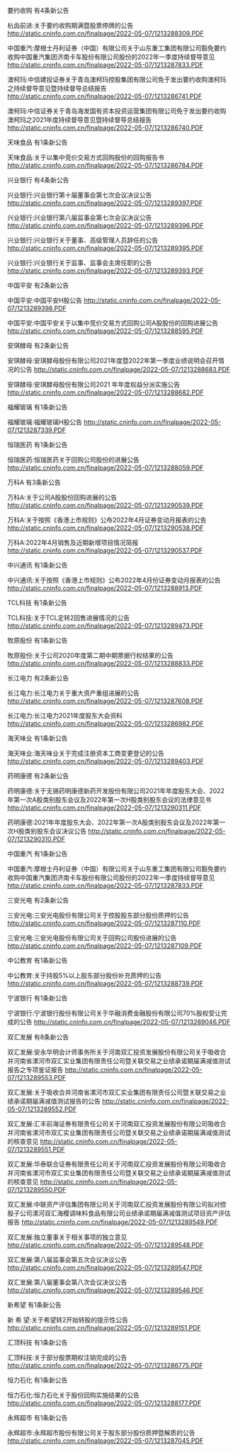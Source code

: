 要约收购 有4条新公告 

杭齿前进:关于要约收购期满暨股票停牌的公告 http://static.cninfo.com.cn/finalpage/2022-05-07/1213288309.PDF 

中国重汽:摩根士丹利证券（中国）有限公司关于山东重工集团有限公司豁免要约收购中国重汽集团济南卡车股份有限公司股份的2022年一季度持续督导意见 http://static.cninfo.com.cn/finalpage/2022-05-07/1213287833.PDF 

澳柯玛:中信建投证券关于青岛澳柯玛控股集团有限公司免于发出要约收购澳柯玛之持续督导意见暨持续督导总结报告 http://static.cninfo.com.cn/finalpage/2022-05-07/1213286741.PDF 

澳柯玛:中信证券关于青岛海发国有资本投资运营集团有限公司免于发出要约收购澳柯玛之2021年度持续督导意见暨持续督导总结报告 http://static.cninfo.com.cn/finalpage/2022-05-07/1213286740.PDF 

天味食品 有1条新公告 

天味食品:关于以集中竞价交易方式回购股份的回购报告书 http://static.cninfo.com.cn/finalpage/2022-05-07/1213286784.PDF 

兴业银行 有4条新公告 

兴业银行:兴业银行第十届董事会第七次会议决议公告 http://static.cninfo.com.cn/finalpage/2022-05-07/1213289397.PDF 

兴业银行:兴业银行第八届监事会第七次会议决议公告 http://static.cninfo.com.cn/finalpage/2022-05-07/1213289396.PDF 

兴业银行:兴业银行关于董事、高级管理人员辞任的公告 http://static.cninfo.com.cn/finalpage/2022-05-07/1213289395.PDF 

兴业银行:兴业银行关于监事、监事会主席任职的公告 http://static.cninfo.com.cn/finalpage/2022-05-07/1213289393.PDF 

中国平安 有2条新公告 

中国平安:中国平安H股公告 http://static.cninfo.com.cn/finalpage/2022-05-07/1213289398.PDF 

中国平安:中国平安关于以集中竞价交易方式回购公司A股股份的回购进展公告 http://static.cninfo.com.cn/finalpage/2022-05-07/1213288595.PDF 

安琪酵母 有2条新公告 

安琪酵母:安琪酵母股份有限公司2021年度暨2022年第一季度业绩说明会召开情况的公告 http://static.cninfo.com.cn/finalpage/2022-05-07/1213288683.PDF 

安琪酵母:安琪酵母股份有限公司2021 年年度权益分派实施公告 http://static.cninfo.com.cn/finalpage/2022-05-07/1213288682.PDF 

福耀玻璃 有1条新公告 

福耀玻璃:福耀玻璃H股公告 http://static.cninfo.com.cn/finalpage/2022-05-07/1213287339.PDF 

恒瑞医药 有1条新公告 

恒瑞医药:恒瑞医药关于回购公司股份的进展公告 http://static.cninfo.com.cn/finalpage/2022-05-07/1213288059.PDF 

万科A 有3条新公告 

万科A:关于公司A股股份回购进展的公告 http://static.cninfo.com.cn/finalpage/2022-05-07/1213290539.PDF 

万科A:关于按照《香港上市规则》公布2022年4月证券变动月报表的公告 http://static.cninfo.com.cn/finalpage/2022-05-07/1213290538.PDF 

万科A:2022年4月销售及近期新增项目情况简报 http://static.cninfo.com.cn/finalpage/2022-05-07/1213290537.PDF 

中兴通讯 有1条新公告 

中兴通讯:关于按照《香港上市规则》公布2022年4月份证券变动月报表的公告 http://static.cninfo.com.cn/finalpage/2022-05-07/1213288913.PDF 

TCL科技 有1条新公告 

TCL科技:关于TCL定转2回售进展情况的公告 http://static.cninfo.com.cn/finalpage/2022-05-07/1213289473.PDF 

牧原股份 有1条新公告 

牧原股份:关于公司2020年度第二期中期票据行权结果的公告 http://static.cninfo.com.cn/finalpage/2022-05-07/1213288833.PDF 

长江电力 有2条新公告 

长江电力:长江电力关于重大资产重组进展的公告 http://static.cninfo.com.cn/finalpage/2022-05-07/1213287608.PDF 

长江电力:长江电力2021年度股东大会资料 http://static.cninfo.com.cn/finalpage/2022-05-07/1213286982.PDF 

海天味业 有1条新公告 

海天味业:海天味业关于完成注册资本工商变更登记的公告 http://static.cninfo.com.cn/finalpage/2022-05-07/1213289403.PDF 

药明康德 有2条新公告 

药明康德:关于无锡药明康德新药开发股份有限公司2021年年度股东大会、2022年第一次A股类别股东会议及2022年第一次H股类别股东会议的法律意见书 http://static.cninfo.com.cn/finalpage/2022-05-07/1213290311.PDF 

药明康德:2021年年度股东大会、2022年第一次A股类别股东会议及2022年第一次H股类别股东会议决议公告 http://static.cninfo.com.cn/finalpage/2022-05-07/1213290310.PDF 

中国重汽 有1条新公告 

中国重汽:摩根士丹利证券（中国）有限公司关于山东重工集团有限公司豁免要约收购中国重汽集团济南卡车股份有限公司股份的2022年一季度持续督导意见 http://static.cninfo.com.cn/finalpage/2022-05-07/1213287833.PDF 

三安光电 有2条新公告 

三安光电:三安光电股份有限公司关于控股股东部分股份质押的公告 http://static.cninfo.com.cn/finalpage/2022-05-07/1213287110.PDF 

三安光电:三安光电股份有限公司关于回购公司股份进展的公告 http://static.cninfo.com.cn/finalpage/2022-05-07/1213287109.PDF 

中公教育 有1条新公告 

中公教育:关于持股5%以上股东部分股份补充质押的公告 http://static.cninfo.com.cn/finalpage/2022-05-07/1213288739.PDF 

宁波银行 有1条新公告 

宁波银行:宁波银行股份有限公司关于华融消费金融股份有限公司70%股权受让完成的公告 http://static.cninfo.com.cn/finalpage/2022-05-07/1213289046.PDF 

双汇发展 有8条新公告 

双汇发展:安永华明会计师事务所关于河南双汇投资发展股份有限公司关于吸收合并河南省漯河市双汇实业集团有限责任公司暨关联交易之业绩承诺期届满减值测试报告之专项鉴证报告 http://static.cninfo.com.cn/finalpage/2022-05-07/1213289553.PDF 

双汇发展:关于吸收合并河南省漯河市双汇实业集团有限责任公司暨关联交易之业绩承诺期届满减值测试报告的公告 http://static.cninfo.com.cn/finalpage/2022-05-07/1213289552.PDF 

双汇发展:汇丰前海证券有限责任公司关于河南双汇投资发展股份有限公司吸收合并河南省漯河市双汇实业集团有限责任公司暨关联交易之业绩承诺期届满减值测试的核查意见 http://static.cninfo.com.cn/finalpage/2022-05-07/1213289551.PDF 

双汇发展:华泰联合证券有限责任公司关于河南双汇投资发展股份有限公司吸收合并河南省漯河市双汇实业集团有限责任公司暨关联交易之业绩承诺期届满减值测试的核查意见 http://static.cninfo.com.cn/finalpage/2022-05-07/1213289550.PDF 

双汇发展:中联资产评估集团有限公司关于河南双汇投资发展股份有限公司拟对控股子公司漯河双汇海樱调味料食品有限公司业绩承诺期届满减值测试项目资产评估报告 http://static.cninfo.com.cn/finalpage/2022-05-07/1213289549.PDF 

双汇发展:独立董事关于相关事项的独立意见 http://static.cninfo.com.cn/finalpage/2022-05-07/1213289548.PDF 

双汇发展:第八届监事会第五次会议决议公告 http://static.cninfo.com.cn/finalpage/2022-05-07/1213289547.PDF 

双汇发展:第八届董事会第八次会议决议公告 http://static.cninfo.com.cn/finalpage/2022-05-07/1213289546.PDF 

新希望 有1条新公告 

新 希 望:关于希望转2开始转股的提示性公告 http://static.cninfo.com.cn/finalpage/2022-05-07/1213289151.PDF 

汇顶科技 有1条新公告 

汇顶科技:关于部分股票期权注销完成的公告 http://static.cninfo.com.cn/finalpage/2022-05-07/1213286775.PDF 

恒力石化 有1条新公告 

恒力石化:恒力石化关于股份回购实施结果的公告 http://static.cninfo.com.cn/finalpage/2022-05-07/1213288177.PDF 

永辉超市 有1条新公告 

永辉超市:永辉超市股份有限公司关于股东部分股份质押暨解质的公告 http://static.cninfo.com.cn/finalpage/2022-05-07/1213287045.PDF 

